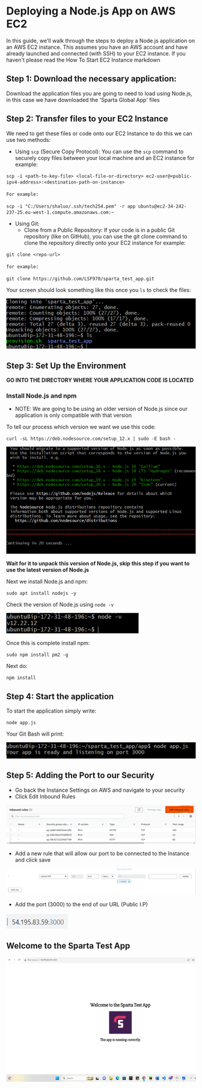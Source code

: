 # Deploying a Node.js App on AWS EC2

In this guide, we'll walk through the steps to deploy a Node.js application on an AWS EC2 instance. This assumes you have an AWS account and have already launched and connected (with SSH) to your EC2 instance. If you haven't please read the How To Start EC2 Instance markdown


## Step 1: Download the necessary application:

Download the application files you are going to need to load using Node.js, in this case we have downloaded the 'Sparta Global App' files

## Step 2: Transfer files to your EC2 Instance

We need to get these files or code onto our EC2 Instance to do this we can use two methods: <br>
- Using `scp` (Secure Copy Protocol): You can use the `scp` command to securely copy files between your local machine and an EC2 instance for example: <br>
```
scp -i <path-to-key-file> <local-file-or-directory> ec2-user@<public-ipv4-address>:<destination-path-on-instance>

For example:

scp -i "C:/Users/shaluo/.ssh/tech254.pem" -r app ubuntu@ec2-34-242-237-25.eu-west-1.compute.amazonaws.com:~
```
- Using Git:
   - Clone from a Public Repository: If your code is in a public Git repository (like on GitHub), you can use the git clone command to clone the repository directly onto your EC2 instance for example:
```
git clone <repo-url>

for example:

git clone https://github.com/LSF970/sparta_test_app.git
```

Your screen should look something like this once you `ls` to check the files: <br>

![Screenshot 2023-09-28 160516.png](images%2FScreenshot%202023-09-28%20160516.png)

## Step 3: Set Up the Environment

**GO INTO THE DIRECTORY WHERE YOUR APPLICATION CODE IS LOCATED**

### Install Node.js and npm

- NOTE: We are going to be using an older version of Node.js since our application is only compatible with that version

To tell our process which version we want we use this code: 
```
curl -sL https://deb.nodesource.com/setup_12.x | sudo -E bash -
```
![Screenshot 2023-09-28 161048.png](images%2FScreenshot%202023-09-28%20161048.png)

**Wait for it to unpack this version of Node.js, skip this step if you want to use the latest version of Node.js** <br>

Next we install Node.js and npm:

```
sudo apt install nodejs -y
```
Check the version of Node.js using `node -v`

![Screenshot 2023-09-28 161927.png](images%2FScreenshot%202023-09-28%20161927.png)

Once this is complete install npm:
```
sudo npm install pm2 -g
```
Next do:
```
npm install
```

## Step 4: Start the application

To start the application simply write:
```
node app.js
```
Your Git Bash will print: 

![Screenshot 2023-09-28 162853.png](images%2FScreenshot%202023-09-28%20162853.png)

## Step 5: Adding the Port to our Security

- Go back the Instance Settings on AWS and navigate to your security <br>
- Click Edit Inbound Rules

![Screenshot 2023-09-28 163112.png](images%2FScreenshot%202023-09-28%20163112.png)

- Add a new rule that will allow our port to be connected to the Instance and click save

![Screenshot 2023-09-28 163227.png](images%2FScreenshot%202023-09-28%20163227.png)

- Add the port (3000) to the end of our URL (Public I.P)

![Screenshot 2023-09-28 163718.png](images%2FScreenshot%202023-09-28%20163718.png)

## Welcome to the Sparta Test App

![Screenshot 2023-09-28 163825.png](images%2FScreenshot%202023-09-28%20163825.png)
